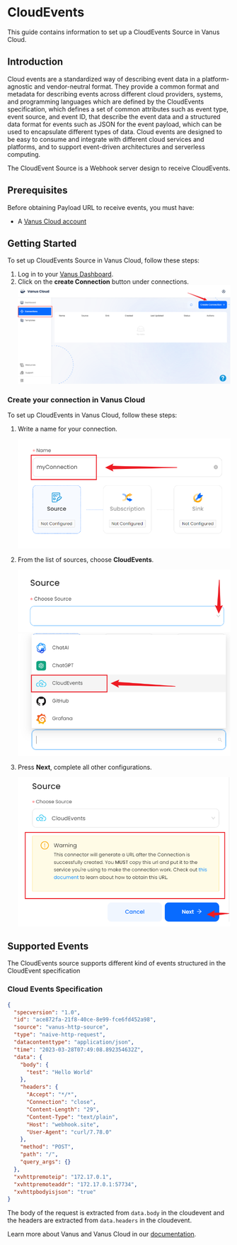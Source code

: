 # CloudEvents

This guide contains information to set up a CloudEvents Source in Vanus Cloud.

## Introduction

Cloud events are a standardized way of describing event data in a platform-agnostic and vendor-neutral format. They provide a common format and metadata for describing events across different cloud providers, systems, and programming languages which are defined by the CloudEvents specification, which defines a set of common attributes such as event type, event source, and event ID, that describe the event data and a structured data format for events such as JSON for the event payload, which can be used to encapsulate different types of data. Cloud events are designed to be easy to consume and integrate with different cloud services and platforms, and to support event-driven architectures and serverless computing.

The CloudEvent Source is a Webhook server design to receive CloudEvents.

## Prerequisites

Before obtaining Payload URL to receive events, you must have:

- A [Vanus Cloud account](https://cloud.vanus.ai)

## Getting Started

To set up CloudEvents Source in Vanus Cloud, follow these steps:

1. Log in to your [Vanus Dashboard](https://cloud.vanus.ai/dashboard).
2. Click on the **create Connection** button under connections.
    ![img.png](images/img1.png)

### Create your connection in Vanus Cloud

To set up CloudEvents in Vanus Cloud, follow these steps:

1. Write a name for your connection.

    ![img.png](images/img2.png)

2. From the list of sources, choose **CloudEvents**.

    ![img.png](images/img3.png)
    ![img.png](images/img4.png)

3. Press **Next**, complete all other configurations.

    ![img.png](images/img5.png)

## Supported Events

The CloudEvents source supports different kind of events structured in the CloudEvent specification

### Cloud Events Specification

```json
{
  "specversion": "1.0",
  "id": "ace872fa-21f8-40ce-8e99-fce6fd452a98",
  "source": "vanus-http-source",
  "type": "naive-http-request",
  "datacontenttype": "application/json",
  "time": "2023-03-28T07:49:08.892354632Z",
  "data": {
    "body": {
      "test": "Hello World"
    },
    "headers": {
      "Accept": "*/*",
      "Connection": "close",
      "Content-Length": "29",
      "Content-Type": "text/plain",
      "Host": "webhook.site",
      "User-Agent": "curl/7.78.0"
    },
    "method": "POST",
    "path": "/",
    "query_args": {}
  },
  "xvhttpremoteip": "172.17.0.1",
  "xvhttpremoteaddr": "172.17.0.1:57734",
  "xvhttpbodyisjson": "true"
}
```

The body of the request is extracted from `data.body` in the cloudevent and the headers are extracted from `data.headers` in the cloudevent.

Learn more about Vanus and Vanus Cloud in our [documentation](https://docs.vanus.ai).
